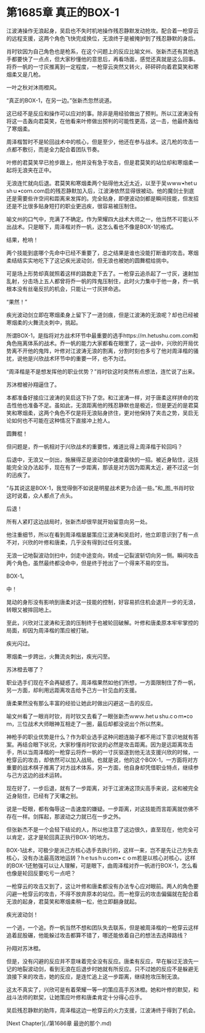 # 第1685章 真正的BOX-1

江波涛操作无浪起身，吴启也不失时机地操作残忍静默发动抢攻。配合着一枪穿云的远程支援，这两个角色飞快完成换位，无浪终于是被掩护到了残忍静默的身后。

肖时钦因为自己角色也是枪系，在这个问题上的反应比喻文州、张新杰还有其他选手都要快了一点点，但大家秒懂他的意思后，再看场面，感觉还真就是这么回事。将乔一帆的一寸灰推离到一定程度，一枪穿云突然又转火，砰砰砰向着君莫笑和寒烟柔又是几枪。

一叶之秋对沐雨橙风。

“真正的BOX-1，在另一边。”张新杰忽然说道。

这已经不是反应和操作可以应对的事。除非是用经验做出了预判。所以江波涛没有将这一击轰向君莫笑，在他看来叶修做出预判的可能性更高，这一击，他最终轰给了寒烟柔。

周泽楷暂时不是轮回战术中的核心，但是至少，他还在参与战术。这几枪的攻击一点都不敷衍，而是全力配合着团队节奏。

叶修的君莫笑早已抢步跟上，他并没有急于攻击，但是君莫笑的站位却和寒烟柔一起将无浪夹在正中。

无浪连忙就向后退。君莫笑和寒烟柔两个贴得他太近太近，以至于吴ｗwｗ•hetｕshｕ•coｍ.com启的残忍静默加入后，江波涛依然显得很被动。他的魔剑士到底还是需要些许空间和距离来发挥的。完全贴身，即便波动剑都是瞬间技能，但发招还是不比很多贴身短打的职业更迅疾，很容易被压制住。

喻文州的口气中，充满了不确定。作为荣耀四大战术大师之一，他当然不可能认不出战术。只是眼下，周泽楷对乔一帆，这怎么看也不像是BOX-1的格式。

结果，枪响！

两个技能到底哪个先命中已经不重要了，总之结果是谁也没能打断谁的攻击。寒烟柔结结实实地吃下了这记疾光波动剑，但无浪也被她的圆舞棍给挑中。

可是场上形势却真就照着这样的路数走下去了。一枪穿云追杀起了一寸灰，速射加乱射，分击场上五人都曾将乔一帆的阵鬼压制住，此时火力集中于他一身，乔一帆根本没有丝毫反抗的机会，只能让一寸灰拼命逃。

“果然！”

疾光波动剑立即在寒烟柔身上留下了一道剑痕，但是江波涛的无浪呢？却也已经被寒烟柔的火舞流炎刺中，挑起。

所谓BOX-1，是指将对方战术环节中最重要的选手https://m.hetushu.com.com和角色拖离体系的战术。乔一帆的能力大家都看在眼里了，这一战中，兴欣的开局优势离不开他的鬼阵，叶修对江波涛无浪的割离，分割时刻也多亏了他对周泽楷的骚扰，说他是兴欣战术环节中的重要一环，也不为过。

“周泽楷是不是想发挥他的职业优势？”肖时钦这时突然有点想法，连忙说了出来。

苏沐橙被孙翔逼住了。

本都准备好接应江波涛的吴启这下扑了空。和江波涛一样，对于唐柔这样拼命的攻击性他也准备不足。虽如此，无浪距离他的残忍静默也是极近，但是更近的是君莫笑和寒烟柔，这两个角色不仅是将无浪贴身挤住，更对他保持了夹击之势，吴启无论如何也不可能在这种情况下直接冲上抢人。

圆舞棍！

但问题是，乔一帆相对于兴欣战术的重要性，难道比得上周泽楷于轮回吗？

后退中，无浪又一剑出，施展得正是波动剑中速度最快的一招。被近身贴住，这技能完全没办法起手，现在有了一步距离，那该是对方因为距离太近，避不过这一剑的迅疾了。

“与其说这是BOX-1，我觉得倒不如说是明星战术更为合适一些。”和_图_书肖时钦这时说着，众人都点了点头。

后退！

所有人紧盯这边战局时，张新杰却很早就开始留意向另一处。

他注重细节，所以在看到周泽楷屡屡策应江波涛和吴启时，他立即意识到了有一点不对，兴欣的叶修和唐柔，几乎没有得到过任何支援。

无浪一记地裂波动剑扫中，剑走中途变向，转成一记裂波斩切向另一侧。瞬间攻击两个角色，虽然最终都没命中，但是终于抢出了一个得来不易的空当。

BOX-1。

中！

晃动的身形没有影响到唐柔对这一技能的控制，好容易抓住机会退开一步的无浪，转眼又被摔回地上。

至此，兴欣对江波涛和无浪的压制终于也被轮回破解。叶修和唐柔原本牢牢掌控的局面，却因为周泽楷的策应被打破。

疾光闪过。

寒烟柔一步跨出，火舞流炎刺出，疾光闪至。

苏沐橙去哪了？

职业选手们现在不会再疑惑了。周泽楷果然如他们所想，一方面限制住了乔一帆，另一方面，却利用远距离攻击给予己方一针见血的支援。

唐柔果然没有那么丰富的经验让她此时做出闪避这一击的反应。

喻文州看了一眼肖时钦，肖时钦又去看了一眼张新杰ｗwｗ.hetｕshu.cｏｍ•coｍ，三位战术大师眼神互相走了一圈，最后却都没说出个所以然来。

神枪手的职业优势是什么？作为职业选手这种问题连脑子都不用过下意识地就有答案。再结合眼下状况，大家秒懂肖时钦说的必然是攻击距离。因为是远距离攻击手，所以当周泽楷的一枪穿云将乔一帆的一寸灰驱逐到他无法支援兴欣的时候，一枪穿云的攻击，却依然可以加入战局。也就是说，他的这个BOX-1，一方面将对方重要的战术棋子推离了对方战术体系，另一方面，他自身却凭借职业特点，继续参与己方这边的战术运转。

现在好了，一步后退，就有了一步距离，对于江波涛这顶尖高手来说，这和被完全近身贴住，已经有了天壤之别。

说是一眨眼，都有侮辱这一击速度的嫌疑。一步距离，对这技能而言距离就仿佛不存在一样。剑挥起，那波动之力就已在一步之外。

但张新杰不是一个会轻下结论的人，所以他注意了这边很久，直至现在，他完全可以肯定，这才是轮回真正执行BOX-1的地方。

BOX-1战术，可极少是派己方核心选手去执行的，这样一来，岂不是先让己方失去核心，没有办法最高效地运转？hｅtusｈu.com•ｃｏm若是以核心对核心，这样的BOX-1还勉强可以让人理解，可是眼下，由周泽楷对乔一帆进行BOX-1，怎么看也像是轮回反要吃亏一点吧？

一枪穿云的攻击又到了，这让叶修和唐柔都没有办法专心应对眼前。两人的角色要闪避一枪穿云的攻击，不得不放弃原本的站位。而一枪穿云的攻击偏偏就在配合着无浪的起身，君莫笑和寒烟柔稍一松，他立即翻身就起。

疾光波动剑！

一个逃，一个追。乔一帆当然不想和团队失去联系，但是被周泽楷的一枪穿云这样追着屁股碾，他能躲过攻击都算不错了，哪还能依着自己的想法去选择路线？

孙翔对苏沐橙。

但是，没有闪避的反应并不意味着完全没有反应。唐柔有反应，早在躲过无浪先一记的地裂波动剑，看到无浪在后退步时她就有所反应。只不过她的反应不是躲避无浪接下来的攻击，她的反应，是连忙追上这一步距离，继续抢攻压制无浪。

这太不真实了，兴欣可是有着荣耀一等一的策应高手苏沐橙。她和叶修的默契，和战斗法师的默契，让她策应叶修和唐柔肯定十分得心应手。

吴启残忍静默的助阵，周泽楷这边一枪穿云的火力支援，江波涛终于得到了机会。



[Next Chapter](./第1686章 最逊的那个.md)
